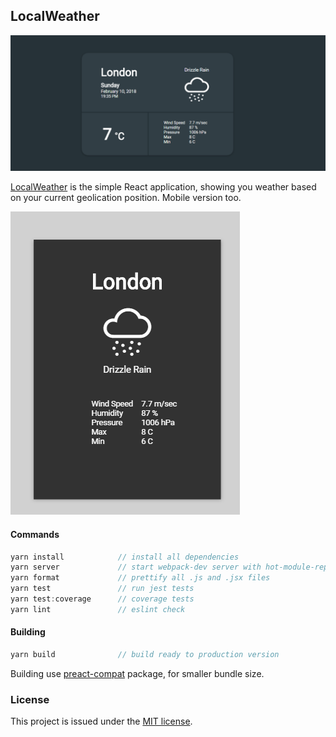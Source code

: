 ## LocalWeather 
![desktop design](./src/asset/desktop.png)


 [LocalWeather](https://localy-weather.surge.sh/) is the simple React application, showing you weather based on your current geolication position.
Mobile version too.

![mobile design](./src/asset/mobile.png)

#### Commands
```javascript
yarn install            // install all dependencies
yarn server             // start webpack-dev server with hot-module-replacement enable
yarn format             // prettify all .js and .jsx files 
yarn test               // run jest tests
yarn test:coverage      // coverage tests
yarn lint               // eslint check
```

#### Building

```javascript
yarn build              // build ready to production version
```

Building use [preact-compat](https://github.com/developit/preact-compat) package, for smaller bundle size.
### License

This project is issued under the [MIT license](./LICENSE).